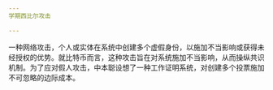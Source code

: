 ```yaml
---
学期西比尔攻击

---
```

一种网络攻击，个人或实体在系统中创建多个虚假身份，以施加不当影响或获得未经授权的优势。就比特币而言，这种攻击旨在对系统施加不当影响，从而操纵共识机制。为了应对假人攻击，中本聪设想了一种工作证明系统，对创建多个投票施加不可忽略的边际成本。